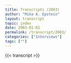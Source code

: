 ```yaml
---
title: Transcripts (2003)
author: "Mika A. Epstein"
layout: transcript
topic: index
date: 2003-01-01
permalink: /transcript/2003/
categories: ["Interviews"]
tags: [""]
---
```


{{< transcript >}}